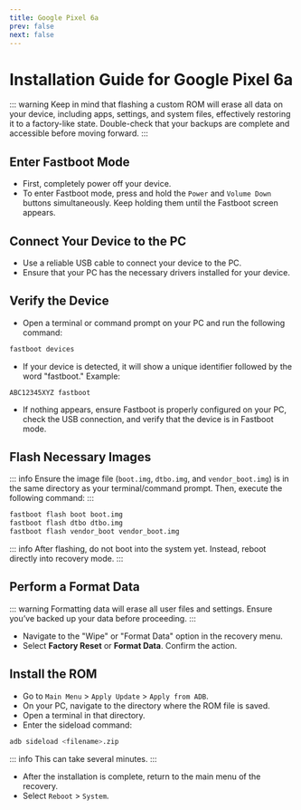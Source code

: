 ```yaml
---
title: Google Pixel 6a
prev: false
next: false
---
```


# Installation Guide for Google Pixel 6a <Badge type="info" text="bluejay" />
::: warning
Keep in mind that flashing a custom ROM will erase all data on your device, including apps, settings, and system files, effectively restoring it to a factory-like state. Double-check that your backups are complete and accessible before moving forward.
:::

## Enter Fastboot Mode
- First, completely power off your device.
- To enter Fastboot mode, press and hold the `Power` and `Volume Down` buttons simultaneously. Keep holding them until the Fastboot screen appears.

## Connect Your Device to the PC
- Use a reliable USB cable to connect your device to the PC.
- Ensure that your PC has the necessary drivers installed for your device.

## Verify the Device
- Open a terminal or command prompt on your PC and run the following command:
```bash
fastboot devices
```
- If your device is detected, it will show a unique identifier followed by the word "fastboot." Example:
```
ABC12345XYZ fastboot
```
- If nothing appears, ensure Fastboot is properly configured on your PC, check the USB connection, and verify that the device is in Fastboot mode.

## Flash Necessary Images
::: info
Ensure the image file (`boot.img`, `dtbo.img`, and `vendor_boot.img`) is in the same directory as your terminal/command prompt. Then, execute the following command:
:::
```bash
fastboot flash boot boot.img
fastboot flash dtbo dtbo.img
fastboot flash vendor_boot vendor_boot.img
```
::: info
After flashing, do not boot into the system yet. Instead, reboot directly into recovery mode.
:::

## Perform a Format Data
::: warning
Formatting data will erase all user files and settings. Ensure you’ve backed up your data before proceeding.
:::
- Navigate to the "Wipe" or "Format Data" option in the recovery menu.
- Select **Factory Reset** or **Format Data**. Confirm the action.

## Install the ROM
- Go to `Main Menu` > `Apply Update` > `Apply from ADB`.
- On your PC, navigate to the directory where the ROM file is saved.
- Open a terminal in that directory.
- Enter the sideload command:
```bash
adb sideload <filename>.zip
```
::: info
This can take several minutes.
:::
- After the installation is complete, return to the main menu of the recovery.
- Select `Reboot` > `System`.
